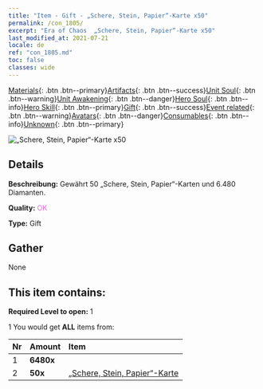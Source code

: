 ```yaml
---
title: "Item - Gift - „Schere, Stein, Papier“-Karte x50"
permalink: /con_1805/
excerpt: "Era of Chaos  „Schere, Stein, Papier“-Karte x50"
last_modified_at: 2021-07-21
locale: de
ref: "con_1805.md"
toc: false
classes: wide
---
```

 [Materials](/ItemsDE/){: .btn .btn--primary}[Artifacts](/ItemsDE/Artifacts/){: .btn .btn--success}[Unit Soul](/ItemsDE/UnitSoul/){: .btn .btn--warning}[Unit Awakening](/ItemsDE/UnitAwakening/){: .btn .btn--danger}[Hero Soul](/ItemsDE/HeroSoul/){: .btn .btn--info}[Hero Skill](/ItemsDE/HeroSkill/){: .btn .btn--primary}[Gift](/ItemsDE/Gift/){: .btn .btn--success}[Event related](/ItemsDE/Events/){: .btn .btn--warning}[Avatars](/ItemsDE/Avatars/){: .btn .btn--danger}[Consumables](/ItemsDE/Consumables/){: .btn .btn--info}[Unknown](/ItemsDE/Unknown/){: .btn .btn--primary}

 ![„Schere, Stein, Papier“-Karte x50](/images/t/i_907422.png)

## Details
 **Beschreibung:** Gewährt 50 „Schere, Stein, Papier“-Karten und 6.480 Diamanten.

 **Quality:** <span style="color: #DA70D6">OK</span>

 **Type:** Gift

## Gather

  None

## This item contains:

 **Required Level to open:** 1

 1 You would get **ALL** items  from:

  | Nr | Amount |     Item    |
  |:---|:-------|:------------|
  | 1 |  **6480x** | <i class="fas fa-gem"/> |  | 
  | 2 |  **50x** | [„Schere, Stein, Papier“-Karte](/ItemsDE/con_547/) |  | 
